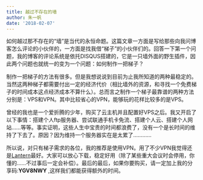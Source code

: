 ```yaml
---
title: 越过不存在的墙
author: 朱一帆
date: '2018-02-07'
---
```

如何越过那不存在的“墙”是当代的永恒命题。这篇文章一方面是写给那些向我问博客怎么评论的小伙伴的，一方面是找我借“梯子”的小伙伴们的。回答一下第一个问题，我的博客的评论系统是依托DISQUS搭建的，它是一只墙外面的野生插件，因此两个问题也就统一的变为一个问题：如何制作一把梯子？

制作一把梯子的方法有很多。但是我想说说到目前为止我所知道的两种最稳定的。当然这两种梯子都需要付出一定的经济代价（相比墙外的资源，和寻找一个免费梯子的时间成本这点经济成本不算什么）。总而言之制作一个梯子最靠谱的两种方法分别是：VPS和VPN。其中比较省心的VPN，能够玩的花样比较多的是VPS。

曾经的我也是一个爱折腾的少年，购买了云主机并且配置好VPS之后。我又开启了以下事情：搭建个人ftp服务器、尝试联通手机卡免流、搭建个人云、搭建个人网站……等等。事实证明，这些人生中宝贵的时间都浪费了，没有一个是长时间的维持了下去了。原因？因为维持一个服务器实在是太累了…………

所以说，对只有梯子需求的各位，我的推荐是使用VPN。用了不少VPN我觉得还是[Lantern](https://github.com/getlantern/lantern)最好。大家可以放心下载，稳定好用（除了某些重大会议时会停用，你懂的……不过事后一定会补偿）。最后的最后，如果你要购买，请一定加上我的分享码:**YGV8NWY** ,这样我们都能获得额外的时间。
